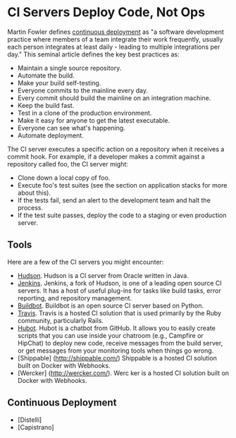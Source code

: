 # CI Servers Deploy Code, Not Ops

<span class="drop fa fa-cogs fa-5x pull-left fa-border"></span>

Martin Fowler defines [continuous deployment](http://www.martinfowler.com/articles/continuousIntegration.html) as "a software development practice where members of a team integrate their work frequently, usually each person integrates at least daily - leading to multiple integrations per day." This seminal article defines the key best practices as:

* Maintain a single source repository.
* Automate the build.
* Make your build self-testing.
* Everyone commits to the mainline every day.
* Every commit should build the mainline on an integration machine.
* Keep the build fast.
* Test in a clone of the production environment.
* Make it easy for anyone to get the latest executable.
* Everyone can see what's happening.
* Automate deployment.

The CI server executes a specific action on a repository when it receives a commit hook. For example, if a developer makes a commit against a repository called foo, the CI server might:

* Clone down a local copy of foo.
* Execute foo's test suites (see the section on application stacks for more about this).
* If the tests fail, send an alert to the development team and halt the process.
* If the test suite passes, deploy the code to a staging or even production server.

## Tools

Here are a few of the CI servers you might encounter:

* [Hudson](http://hudson-ci.org/). Hudson is a CI server from Oracle written in Java.
* [Jenkins](http://jenkins-ci.org/).  Jenkins, a fork of Hudson, is one of a leading open source CI servers. It has a host of useful plug-ins for tasks like build tasks, error reporting, and repository management.
* [Buildbot](http://buildbot.net/).  Buildbot is an open source CI server based on Python.
* [Travis](https://travis-ci.org/). Travis is a hosted CI solution that is used primarily by the Ruby community, particularly Rails.
* [Hubot](http://hubot.github.com/).  Hubot is a chatbot from GitHub. It allows you to easily create scripts that you can use inside your chatroom (e.g., Campfire or HipChat) to deploy new code, receive messages from the build server, or get messages from your monitoring tools when things go wrong.
* [Shippable] (http://shippable.com/) Shippable is a hosted CI solution built on Docker with Webhooks.
* [Wercker] (http://wercker.com/). Werc ker is a hosted CI solution built on Docker with Webhooks.

## Continuous Deployment
* [Distelli]
* [Capistrano]
